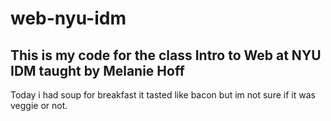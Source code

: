 # web-nyu-idm

## This is my code for the class Intro to Web at NYU IDM taught by Melanie Hoff

Today i had soup for breakfast it tasted like bacon but im not sure if it was veggie or not. 
